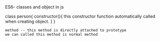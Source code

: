 ES6- classes and object in js

class person{
constructor(){
this constructor function automatically called when creating object.
}
}

    method -- this method is directly attached to prototype
    we can called this method is normal method
